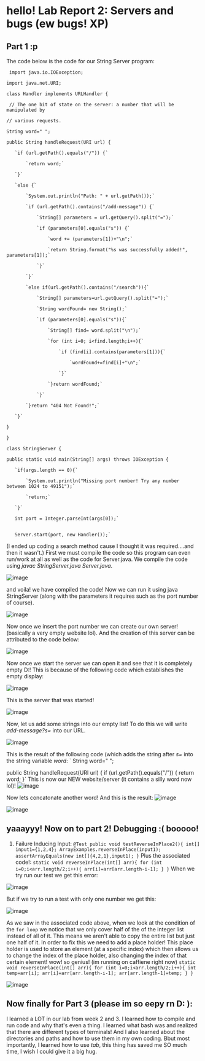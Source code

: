 # hello! Lab Report 2: Servers and bugs (ew bugs! XP)
## Part 1 :p
The code below is the code for our String Server program:

` import java.io.IOException;`

`import java.net.URI;`

`class Handler implements URLHandler {`

  ` // The one bit of state on the server: a number that will be manipulated by`
  
   `// various requests.`
   
   `String word=" ";`
   
   `public String handleRequest(URI url) {`
   
       `if (url.getPath().equals("/")) {`
       
           `return word;`
           
       `}`
       
       `else {`
       
           `System.out.println("Path: " + url.getPath());`
           
           `if (url.getPath().contains("/add-message")) {`
           
               `String[] parameters = url.getQuery().split("=");`
               
               `if (parameters[0].equals("s")) {`
               
                   `word += (parameters[1])+"\n";`
                   
                   `return String.format("%s was successfully added!", parameters[1]);`
                   
               `}`
               
           `}`
           
           `else if(url.getPath().contains("/search")){`
           
               `String[] parameters=url.getQuery().split("=");`
               
               `String wordFound= new String();`
               
               `if (parameters[0].equals("s")){`
               
                   `String[] find= word.split("\n");`
                   
                   `for (int i=0; i<find.length;i++){`
                   
                       `if (find[i].contains(parameters[1])){`
                       
                           `wordFound+=find[i]+"\n";`
                           
                       `}`
                       
                   `}return wordFound;`
                   
               `}`
               
           `}return "404 Not Found!";`
           
       `}`
       
   `}`
   
`}`

`class StringServer {`

   `public static void main(String[] args) throws IOException {`
   
       `if(args.length == 0){`
       
           `System.out.println("Missing port number! Try any number between 1024 to 49151");`
           
           `return;`
           
       `}`
       
       int port = Integer.parseInt(args[0]);`
       
       
       Server.start(port, new Handler());`
       
(I ended up coding a search method cause I thought it was required....and then it wasn't.)
First we must compile the code so this program can even run/work at all as well as the code for Server.java. We compile the code using *javac StringServer.java Server.java*.

![image](CompiledAndRan.png)

and voila! we have compiled the code! Now we can run it using java StringServer (along with the parameters it requires such as the port number of course).

![image](WebsiteCodeStarted.png)

Now once we insert the port number we can create our own server! (basically a very empty website lol). And the creation of this server can be attributed to the code below:

![image](ServerStarter.png)

Now once we start the server we can open it and see that it is completely empty D:! This is because of the following code which establishes the empty display:

![image](um.png)

This is the server that was started! 

![image](WebsiteStarted.png)

Now, let us add some strings into our empty list! To do this we will write *add-message?s=* into our URL.

![image](1stwordadded.png)

This is the result of the following code (which adds the string after *s=* into the string variable *word*:
` String word=" ";


   public String handleRequest(URI url) {
       if (url.getPath().equals("/")) {
           return word;
       }`
This is now our NEW website/server (it contains a silly word now lol)!
![image](yay1stword.png)

Now lets concatonate another word! And this is the result:
![image](2ndwordadded.png)

![image](twowordsadded.png)

## yaaayyy! Now on to part 2! Debugging :( booooo!
1. Failure Inducing Input: 
`@Test
public void testReverseInPlace2(){
   int[] input1={1,2,4};
   ArrayExamples.reverseInPlace(input1);
   assertArrayEquals(new int[]{4,2,1},input1);
  }`
Plus the associated code!:
`static void reverseInPlace(int[] arr){
   for (int i=0;i<arr.length/2;i++){
      arr[i]=arr[arr.length-i-1];
      }
   }`
When we try run our test we get this error:

![image](dawrongtest.png)

But if we try to run a test with only one number we get this:

![image](dacorrecttest.png)

As we saw in the associated code above, when we look at the condition of the `for loop` we notice that we only cover half of the of the integer list instead of all of it. This means we aren't able to copy the entire list but just one half of it. 
In order to fix this we need to add a place holder! This place holder is used to store an element (at a specific index) which then allows us to change the index of the place holder, also changing the index of that certain element! wow! so genius! (im running on caffiene right now)
`static void reverseInPlace(int[] arr){
   for (int i=0;i<arr.length/2;i++){
      int temp=arr[i];
      arr[i]=arr[arr.length-i-1];
      arr[arr.length-1]=temp;
      }
   }`
   
![image](twocorrecttests.png)

## Now finally for Part 3 (please im so eepy rn D: ):
I learned a LOT in our lab from week 2 and 3. I learned how to compile and run code and why that's even a thing. I learned what bash was and realized that there are different types of terminals! And I also learned about the directories and paths and how to use them in my own coding. Bbut most importantly, I learned how to use *tab*, this thing has saved me SO much time, I wish I could give it a big hug.

